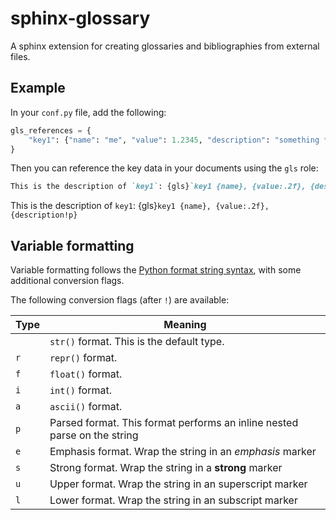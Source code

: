 # sphinx-glossary

A sphinx extension for creating glossaries and bibliographies from external files.

## Example

In your ``conf.py`` file, add the following:

```python
gls_references = {
    "key1": {"name": "me", "value": 1.2345, "description": "something *nested*"}
}
```

Then you can reference the key data in your documents using the `gls` role:

```md
This is the description of `key1`: {gls}`key1 {name}, {value:.2f}, {description!p}`
```

This is the description of `key1`: {gls}`key1 {name}, {value:.2f}, {description!p}`

## Variable formatting

Variable formatting follows the [Python format string syntax](https://docs.python.org/3/library/string.html#format-string-syntax), with some additional conversion flags.

The following conversion flags (after `!`) are available:

| Type | Meaning |
| ---- | ------- |
|      | `str()` format. This is the default type. |
| `r`  | `repr()` format. |
| `f`  | `float()` format. |
| `i`  | `int()` format. |
| `a`  | `ascii()` format. |
| `p`  | Parsed format. This format performs an inline nested parse on the string |
| `e`  | Emphasis format. Wrap the string in an *emphasis* marker |
| `s`  | Strong format. Wrap the string in a **strong** marker |
| `u`  | Upper format. Wrap the string in an superscript marker |
| `l`  | Lower format. Wrap the string in an subscript marker |
